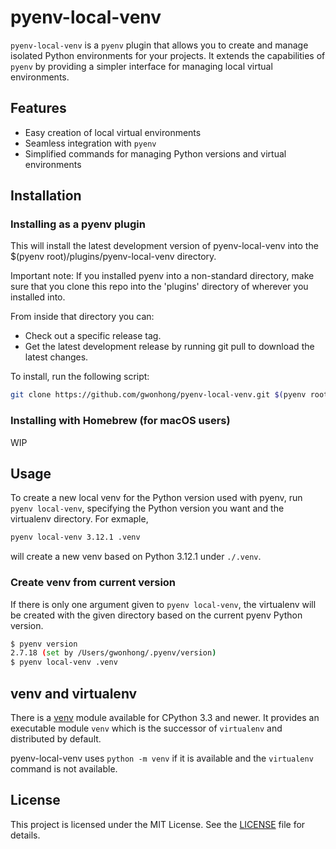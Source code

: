 # pyenv-local-venv

`pyenv-local-venv` is a `pyenv` plugin that allows you to create and manage isolated Python environments for your projects. It extends the capabilities of `pyenv` by providing a simpler interface for managing local virtual environments.

## Features

- Easy creation of local virtual environments
- Seamless integration with `pyenv`
- Simplified commands for managing Python versions and virtual environments

## Installation

### Installing as a pyenv plugin

This will install the latest development version of pyenv-local-venv into the $(pyenv root)/plugins/pyenv-local-venv directory.

Important note: If you installed pyenv into a non-standard directory, make sure that you clone this repo into the 'plugins' directory of wherever you installed into.

From inside that directory you can:

- Check out a specific release tag.
- Get the latest development release by running git pull to download the latest changes.

To install, run the following script:

```bash
git clone https://github.com/gwonhong/pyenv-local-venv.git $(pyenv root)/plugins/pyenv-local-venv
```

### Installing with Homebrew (for macOS users)

WIP

## Usage

To create a new local venv for the Python version used with pyenv, run `pyenv local-venv`, specifying the Python version you want and the virtualenv directory. For exmaple,

```bash
pyenv local-venv 3.12.1 .venv
```

will create a new venv based on Python 3.12.1 under `./.venv`.

### Create venv from current version

If there is only one argument given to `pyenv local-venv`, the virtualenv will be created with the given directory based on the current pyenv Python version.

```bash
$ pyenv version
2.7.18 (set by /Users/gwonhong/.pyenv/version)
$ pyenv local-venv .venv
```

## venv and virtualenv

There is a [venv](https://docs.python.org/3/library/venv.html) module available for CPython 3.3 and newer. It provides an executable module `venv` which is the successor of `virtualenv` and distributed by default.

pyenv-local-venv uses `python -m venv` if it is available and the `virtualenv` command is not available.

## License

This project is licensed under the MIT License. See the [LICENSE](LICENSE) file for details.